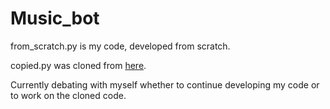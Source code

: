 # Music_bot
from_scratch.py is my code, developed from scratch.

copied.py was cloned from [here](https://gist.github.com/vbe0201/ade9b80f2d3b64643d854938d40a0a2d).

Currently debating with myself whether to continue developing my code or to work on the cloned code.
